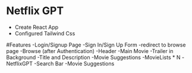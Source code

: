 # Netflix GPT

- Create React App
- Configured Tailwind Css


#Features
-Login/Signup Page
    -Sign In/Sign Up Form
    -redirect to browse page
-Browse (after Authentication)
    -Header
    -Main Movie
            -Trailer in Background
            -Title and Description
    -Movie Suggestions
            -MovieLists * N
-NetflixGPT
    -Search Bar
    -Movie Suggestions